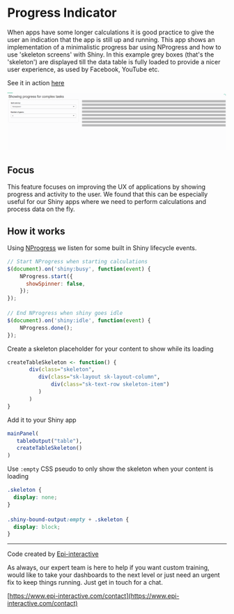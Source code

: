 # Progress Indicator
When apps have some longer calculations it is good practice to give the user an indication that the app is still up and running. This app shows an implementation of a minimalistic progress bar using NProgress and how to use 'skeleton screens' with Shiny. In this example grey boxes (that's the 'skeleton') are displayed till the data table is fully loaded to provide a nicer user experience, as used by Facebook, YouTube etc.

See it in action [here](https://rshiny2.epi-interactive.com/apps/progress_indicator/)

![alt text](www/progress-gif.gif)


## Focus
This feature focuses on improving the UX of applications by showing progress and activity to the user. We found that this can be especially useful for our Shiny apps where we need to perform calculations and process data on the fly.

## How it works
Using [NProgress](https://ricostacruz.com/nprogress/) we listen for some built in Shiny lifecycle events.

```js
// Start NProgress when starting calculations
$(document).on('shiny:busy', function(event) {
    NProgress.start({
      showSpinner: false,
    });
});

// End NProgress when shiny goes idle 
$(document).on('shiny:idle', function(event) {
    NProgress.done();
});

```

Create a skeleton placeholder for your content to show while its loading
``` r
createTableSkeleton <- function() {
       div(class="skeleton",
          div(class="sk-layout sk-layout-column",
              div(class="sk-text-row skeleton-item")
          )
       )
}
```
Add it to your Shiny app
``` r
mainPanel(
   tableOutput("table"),
   createTableSkeleton()
)

```
Use `:empty` CSS pseudo to only show the skeleton when your content is loading
``` css
.skeleton {
  display: none;
}

.shiny-bound-output:empty + .skeleton {
  display: block;
}
```




---

Code created by [Epi-interactive](https://www.epi-interactive.com) 

As always, our expert team is here to help if you want custom training, would like to take your dashboards to the next level or just need an urgent fix to keep things running. Just get in touch for a chat.

[https://www.epi-interactive.com/contact](https://www.epi-interactive.com/contact)
